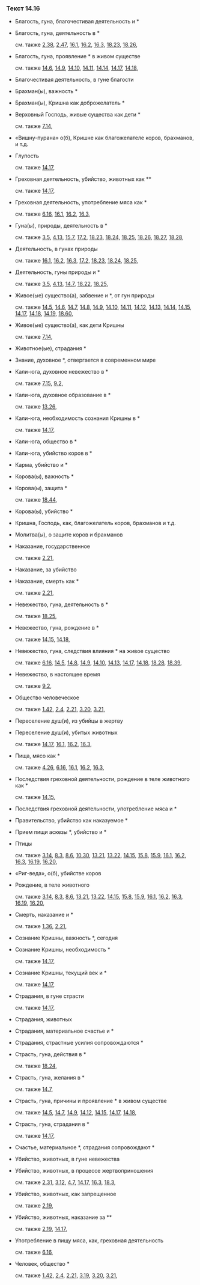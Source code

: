 ### Текст 14.16
	
- Благость, гуна, благочестивая деятельность и *

	
- Благость, гуна, деятельность в *

	см. также  [2.38](../02/0238.md),  [2.47](../02/0247.md),  [16.1](../16/1601.md),  [16.2](../16/1602.md),  [16.3](../16/1603.md),  [18.23](../18/1823.md),  [18.26](../18/1826.md), 
	
- Благость, гуна, проявление * в живом существе

	см. также  [14.6](../14/1406.md),  [14.9](../14/1409.md),  [14.10](../14/1410.md),  [14.11](../14/1411.md),  [14.14](../14/1414.md),  [14.17](../14/1417.md),  [14.18](../14/1418.md), 
	
- Благочестивая деятельность, в гуне благости

	
- Брахман(ы), важность *

	
- Брахман(ы), Кришна как доброжелатель *

	
- Верховный Господь, живые существа как дети *

	см. также  [7.14](../07/0714.md), 
	
- «Вишну-пурана» о(б), Кришне как благожелателе коров, брахманов, и т.д.

	
- Глупость

	см. также  [14.17](../14/1417.md), 
	
- Греховная деятельность, убийство, животных как **

	см. также  [14.17](../14/1417.md), 
	
- Греховная деятельность, употребление мяса как *

	см. также  [6.16](../06/0616.md),  [16.1](../16/1601.md),  [16.2](../16/1602.md),  [16.3](../16/1603.md), 
	
- Гуна(ы), природы, деятельность в *

	см. также  [3.5](../03/0305.md),  [4.13](../04/0413.md),  [15.7](../15/1507.md),  [17.2](../17/1702.md),  [18.23](../18/1823.md),  [18.24](../18/1824.md),  [18.25](../18/1825.md),  [18.26](../18/1826.md),  [18.27](../18/1827.md),  [18.28](../18/1828.md), 
	
- Деятельность, в гунах природы

	см. также  [16.1](../16/1601.md),  [16.2](../16/1602.md),  [16.3](../16/1603.md),  [17.2](../17/1702.md),  [18.23](../18/1823.md),  [18.24](../18/1824.md),  [18.25](../18/1825.md), 
	
- Деятельность, гуны природы и *

	см. также  [3.5](../03/0305.md),  [4.13](../04/0413.md),  [14.7](../14/1407.md),  [18.22](../18/1822.md),  [18.25](../18/1825.md), 
	
- Живое(ые) существо(а), забвение и *, от гун природы

	см. также  [14.5](../14/1405.md),  [14.6](../14/1406.md),  [14.7](../14/1407.md),  [14.8](../14/1408.md),  [14.9](../14/1409.md),  [14.10](../14/1410.md),  [14.11](../14/1411.md),  [14.12](../14/1412.md),  [14.13](../14/1413.md),  [14.14](../14/1414.md),  [14.15](../14/1415.md),  [14.17](../14/1417.md),  [14.18](../14/1418.md),  [14.19](../14/1419.md),  [18.60](../18/1860.md), 
	
- Живое(ые) существо(а), как дети Кришны

	см. также  [7.14](../07/0714.md), 
	
- Животное(ые), страдания *

	
- Знание, духовное *, отвергается в современном мире

	
- Кали-юга, духовное невежество в *

	см. также  [7.15](../07/0715.md),  [9.2](../09/0902.md), 
	
- Кали-юга, духовное образование в *

	см. также  [13.26](../13/1326.md), 
	
- Кали-юга, необходимость сознания Кришны в *

	см. также  [14.17](../14/1417.md), 
	
- Кали-юга, общество в *

	
- Кали-юга, убийство коров в *

	
- Карма, убийство и *

	
- Корова(ы), важность *

	
- Корова(ы), защита *

	см. также  [18.44](../18/1844.md), 
	
- Корова(ы), убийство *

	
- Кришна, Господь, как, благожелатель коров, брахманов и т.д.

	
- Молитва(ы), о защите коров и брахманов

	
- Наказание, государственное

	см. также  [2.21](../02/0221.md), 
	
- Наказание, за убийство

	
- Наказание, смерть как *

	см. также  [2.21](../02/0221.md), 
	
- Невежество, гуна, деятельность в *

	см. также  [18.25](../18/1825.md), 
	
- Невежество, гуна, рождение в *

	см. также  [14.15](../14/1415.md),  [14.18](../14/1418.md), 
	
- Невежество, гуна, следствия влияния * на живое существо

	см. также  [6.16](../06/0616.md),  [14.5](../14/1405.md),  [14.8](../14/1408.md),  [14.9](../14/1409.md),  [14.10](../14/1410.md),  [14.13](../14/1413.md),  [14.17](../14/1417.md),  [14.18](../14/1418.md),  [18.28](../18/1828.md),  [18.39](../18/1839.md), 
	
- Невежество, в настоящее время

	см. также  [9.2](../09/0902.md), 
	
- Общество человеческое

	см. также  [1.42](../01/0142.md),  [2.4](../02/0204.md),  [2.21](../02/0221.md),  [3.20](../03/0320.md),  [3.21](../03/0321.md), 
	
- Переселение душ(и), из убийцы в жертву

	
- Переселение душ(и), убитых животных

	см. также  [14.17](../14/1417.md),  [16.1](../16/1601.md),  [16.2](../16/1602.md),  [16.3](../16/1603.md), 
	
- Пища, мясо как *

	см. также  [4.26](../04/0426.md),  [6.16](../06/0616.md),  [16.1](../16/1601.md),  [16.2](../16/1602.md),  [16.3](../16/1603.md), 
	
- Последствия греховной деятельности, рождение в теле животного как *

	см. также  [14.15](../14/1415.md), 
	
- Последствия греховной деятельности, употребление мяса и *

	
- Правительство, убийство как наказуемое *

	
- Прием пищи аскезы *, убийство и *

	
- Птицы

	см. также  [3.14](../03/0314.md),  [8.3](../08/0803.md),  [8.6](../08/0806.md),  [10.30](../10/1030.md),  [13.21](../13/1321.md),  [13.22](../13/1322.md),  [14.15](../14/1415.md),  [15.8](../15/1508.md),  [15.9](../15/1509.md),  [16.1](../16/1601.md),  [16.2](../16/1602.md),  [16.3](../16/1603.md),  [16.19](../16/1619.md),  [16.20](../16/1620.md), 
	
- «Риг-веда», о(б), убийстве коров

	
- Рождение, в теле животного

	см. также  [3.14](../03/0314.md),  [8.3](../08/0803.md),  [8.6](../08/0806.md),  [13.21](../13/1321.md),  [13.22](../13/1322.md),  [14.15](../14/1415.md),  [15.8](../15/1508.md),  [15.9](../15/1509.md),  [16.1](../16/1601.md),  [16.2](../16/1602.md),  [16.3](../16/1603.md),  [16.19](../16/1619.md),  [16.20](../16/1620.md), 
	
- Смерть, наказание и *

	см. также  [1.36](../01/0136.md),  [2.21](../02/0221.md), 
	
- Сознание Кришны, важность *, сегодня

	
- Сознание Кришны, необходимость *

	см. также  [14.17](../14/1417.md), 
	
- Сознание Кришны, текущий век и *

	см. также  [14.17](../14/1417.md), 
	
- Страдания, в гуне страсти

	см. также  [14.17](../14/1417.md), 
	
- Страдания, животных

	
- Страдания, материальное счастье и *

	
- Страдания, страстные усилия сопровождаются *

	
- Страсть, гуна, действия в *

	см. также  [18.24](../18/1824.md), 
	
- Страсть, гуна, желания в *

	см. также  [14.7](../14/1407.md), 
	
- Страсть, гуна, причины и проявление * в живом существе

	см. также  [14.5](../14/1405.md),  [14.7](../14/1407.md),  [14.9](../14/1409.md),  [14.12](../14/1412.md),  [14.15](../14/1415.md),  [14.17](../14/1417.md),  [14.18](../14/1418.md), 
	
- Страсть, гуна, страдания в *

	см. также  [14.17](../14/1417.md), 
	
- Счастье, материальное *, страдания сопровождают *

	
- Убийство, животных, в гуне невежества

	
- Убийство, животных, в процессе жертвоприношения

	см. также  [2.31](../02/0231.md),  [3.12](../03/0312.md),  [4.7](../04/0407.md),  [14.17](../14/1417.md),  [16.3](../16/1603.md),  [18.3](../18/1803.md), 
	
- Убийство, животных, как запрещенное

	см. также  [2.19](../02/0219.md), 
	
- Убийство, животных, наказание за **

	см. также  [2.19](../02/0219.md),  [14.17](../14/1417.md), 
	
- Употребление в пищу мяса, как, греховная деятельность

	см. также  [6.16](../06/0616.md), 
	
- Человек, общество *

	см. также  [1.42](../01/0142.md),  [2.4](../02/0204.md),  [2.21](../02/0221.md),  [3.19](../03/0319.md),  [3.20](../03/0320.md),  [3.21](../03/0321.md), 

